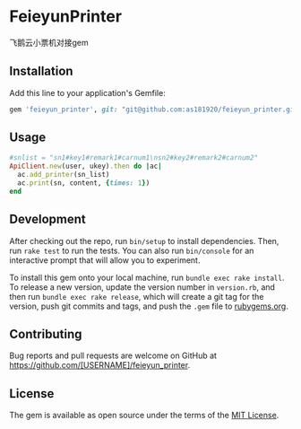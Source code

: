 # FeieyunPrinter

飞鹅云小票机对接gem

## Installation

Add this line to your application's Gemfile:

```ruby
gem 'feieyun_printer', git: "git@github.com:as181920/feieyun_printer.git", branch: "master"
```

## Usage

```ruby
#snlist = "sn1#key1#remark1#carnum1\nsn2#key2#remark2#carnum2"
ApiClient.new(user, ukey).then do |ac|
  ac.add_printer(sn_list)
  ac.print(sn, content, {times: 1})
end
```

## Development

After checking out the repo, run `bin/setup` to install dependencies. Then, run `rake test` to run the tests. You can also run `bin/console` for an interactive prompt that will allow you to experiment.

To install this gem onto your local machine, run `bundle exec rake install`. To release a new version, update the version number in `version.rb`, and then run `bundle exec rake release`, which will create a git tag for the version, push git commits and tags, and push the `.gem` file to [rubygems.org](https://rubygems.org).

## Contributing

Bug reports and pull requests are welcome on GitHub at https://github.com/[USERNAME]/feieyun_printer.


## License

The gem is available as open source under the terms of the [MIT License](https://opensource.org/licenses/MIT).
